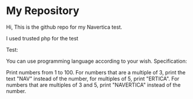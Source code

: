 # My Repository

Hi, This is the github repo for my Navertica test. 

I used trusted php for the test 

Test: 

You can use programming language according to your wish. Specification:

Print numbers from 1 to 100. For numbers that are a multiple of 3, print the text "NAV" instead of the number, for multiples of 5, print "ERTICA". For numbers that are multiples of 3 and 5, print "NAVERTICA" instead of the number.